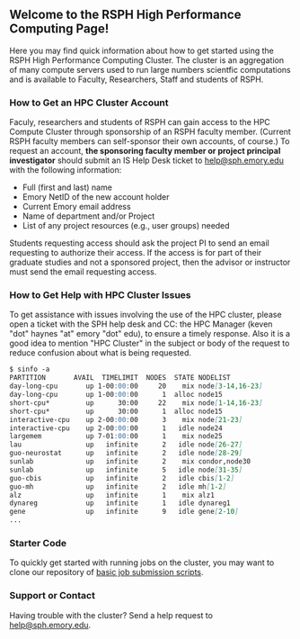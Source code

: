 ## Welcome to the RSPH High Performance Computing Page!

Here you may find quick information about how to get started using the RSPH High Performance Computing Cluster.  The cluster is an aggregation of many compute servers used to run large numbers scientfic computations and is available to Faculty, Researchers, Staff and students of RSPH.  

### How to Get an HPC Cluster Account

Faculy, researchers and students of RSPH can gain access to the HPC Compute Cluster through sponsorship of an RSPH faculty member.  (Current RSPH faculty members can self-sponsor their own accounts, of course.)   To request an account, **the sponsoring faculty member or project principal investigator** should submit an IS Help Desk ticket to help@sph.emory.edu with the following information: 

* Full (first and last) name
* Emory NetID of the new account holder
* Current Emory email address
* Name of department and/or Project
* List of any project resources (e.g., user groups) needed

Students requesting access should ask the project PI to send an email requesting to authorize their access. If the access is for part of their graduate studies and not a sponsored project, then the advisor or instructor must send the email requesting access.

### How to Get Help with HPC Cluster Issues

To get assistance with issues involving the use of the HPC cluster, please open a ticket with the SPH help desk and CC: the HPC Manager (keven "dot" haynes "at" emory "dot" edu), to ensure a timely response.  Also it is a good idea to mention "HPC Cluster" in the subject or body of the request to reduce confusion about what is being requested. 




```markdown
$ sinfo -a
PARTITION       AVAIL  TIMELIMIT  NODES  STATE NODELIST 
day-long-cpu       up 1-00:00:00     20    mix node[3-14,16-23] 
day-long-cpu       up 1-00:00:00      1  alloc node15 
short-cpu*         up      30:00     22    mix node[1-14,16-23] 
short-cpu*         up      30:00      1  alloc node15 
interactive-cpu    up 2-00:00:00      3    mix node[21-23] 
interactive-cpu    up 2-00:00:00      1   idle node24 
largemem           up 7-01:00:00      1    mix node25 
lau                up   infinite      2   idle node[26-27] 
guo-neurostat      up   infinite      2   idle node[28-29] 
sunlab             up   infinite      2    mix condor,node30 
sunlab             up   infinite      5   idle node[31-35] 
guo-cbis           up   infinite      2   idle cbis[1-2] 
guo-mh             up   infinite      2   idle mh[1-2] 
alz                up   infinite      1    mix alz1 
dynareg            up   infinite      1   idle dynareg1 
gene               up   infinite      9   idle gene[2-10]
...
```


### Starter Code

To quickly get started with running jobs on the cluster, you may want to clone our repository of [basic job submission scripts](https://github.com/RSPH-HPC/GridEngine-Scripts).

### Support or Contact

Having trouble with the cluster?  Send a help request to help@sph.emory.edu. 
